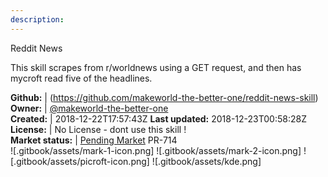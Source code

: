 ```yaml
---
description: 
---
```

Reddit News

This skill scrapes from r/worldnews using a GET request, and then has mycroft read five of the headlines.

**Github:** | (https://github.com/makeworld-the-better-one/reddit-news-skill)  
**Owner:** | [@makeworld-the-better-one](https://github.com/makeworld-the-better-one)  
**Created:** | 2018-12-22T17:57:43Z  **Last updated:** 2018-12-23T00:58:28Z  
**License:** | No License - dont use this skill !  
**Market status:** | [Pending Market](https://market.mycroft.ai/skill/) PR-714  
 ![.gitbook/assets/mark-1-icon.png]  ![.gitbook/assets/mark-2-icon.png]  ![.gitbook/assets/picroft-icon.png]  ![.gitbook/assets/kde.png]  
